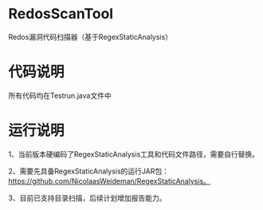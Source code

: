 # RedosScanTool
Redos漏洞代码扫描器（基于RegexStaticAnalysis）

# 代码说明
所有代码均在Testrun.java文件中

# 运行说明
1、当前版本硬编码了RegexStaticAnalysis工具和代码文件路径，需要自行替换。

2、需要先具备RegexStaticAnalysis的运行JAR包： https://github.com/NicolaasWeideman/RegexStaticAnalysis。

3、目前已支持目录扫描，后续计划增加报告能力。
